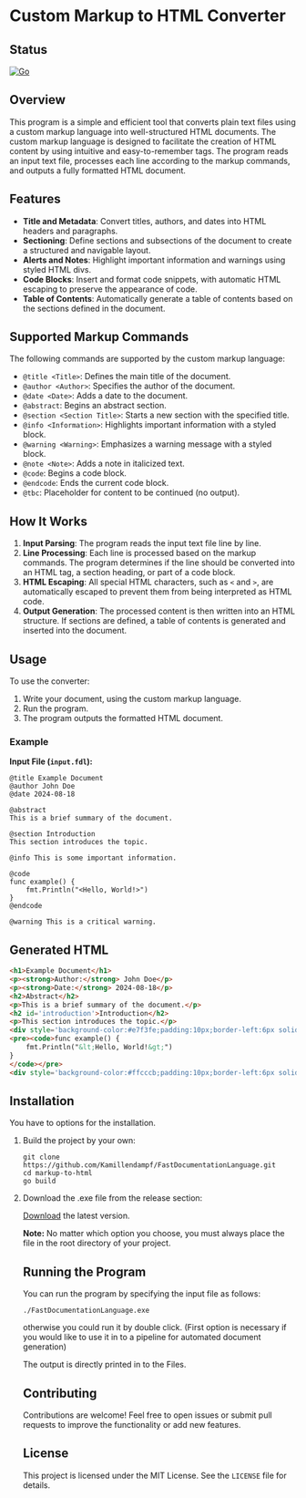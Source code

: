 ﻿# Custom Markup to HTML Converter

## Status

[![Go](https://github.com/Kamillendampf/FastDocumentationLanguage/actions/workflows/ci.yml/badge.svg)](https://github.com/Kamillendampf/FastDocumentationLanguage/actions/workflows/ci.yml)

## Overview

This program is a simple and efficient tool that converts plain text files using a custom markup language into well-structured HTML documents. The custom markup language is designed to facilitate the creation of HTML content by using intuitive and easy-to-remember tags. The program reads an input text file, processes each line according to the markup commands, and outputs a fully formatted HTML document.

## Features

- **Title and Metadata**: Convert titles, authors, and dates into HTML headers and paragraphs.
- **Sectioning**: Define sections and subsections of the document to create a structured and navigable layout.
- **Alerts and Notes**: Highlight important information and warnings using styled HTML divs.
- **Code Blocks**: Insert and format code snippets, with automatic HTML escaping to preserve the appearance of code.
- **Table of Contents**: Automatically generate a table of contents based on the sections defined in the document.

## Supported Markup Commands

The following commands are supported by the custom markup language:

- `@title <Title>`: Defines the main title of the document.
- `@author <Author>`: Specifies the author of the document.
- `@date <Date>`: Adds a date to the document.
- `@abstract`: Begins an abstract section.
- `@section <Section Title>`: Starts a new section with the specified title.
- `@info <Information>`: Highlights important information with a styled block.
- `@warning <Warning>`: Emphasizes a warning message with a styled block.
- `@note <Note>`: Adds a note in italicized text.
- `@code`: Begins a code block.
- `@endcode`: Ends the current code block.
- `@tbc`: Placeholder for content to be continued (no output).

## How It Works

1. **Input Parsing**: The program reads the input text file line by line.
2. **Line Processing**: Each line is processed based on the markup commands. The program determines if the line should be converted into an HTML tag, a section heading, or part of a code block.
3. **HTML Escaping**: All special HTML characters, such as `<` and `>`, are automatically escaped to prevent them from being interpreted as HTML code.
4. **Output Generation**: The processed content is then written into an HTML structure. If sections are defined, a table of contents is generated and inserted into the document.

## Usage

To use the converter:

1. Write your document, using the custom markup language.
2. Run the program.
3. The program outputs the formatted HTML document.

### Example

**Input File (`input.fdl`):**

```text
@title Example Document
@author John Doe
@date 2024-08-18

@abstract
This is a brief summary of the document.

@section Introduction
This section introduces the topic.

@info This is some important information.

@code
func example() {
    fmt.Println("<Hello, World!>")
}
@endcode

@warning This is a critical warning.
```
## Generated HTML

```html
<h1>Example Document</h1>
<p><strong>Author:</strong> John Doe</p>
<p><strong>Date:</strong> 2024-08-18</p>
<h2>Abstract</h2>
<p>This is a brief summary of the document.</p>
<h2 id='introduction'>Introduction</h2>
<p>This section introduces the topic.</p>
<div style='background-color:#e7f3fe;padding:10px;border-left:6px solid #2196F3;'><strong>Info:</strong> This is some important information.</div>
<pre><code>func example() {
    fmt.Println("&lt;Hello, World!&gt;")
}
</code></pre>
<div style='background-color:#ffcccb;padding:10px;border-left:6px solid #f44336;'><strong>Warning:</strong> This is a critical warning.</div>
```
## Installation

You have to options for the installation. 

1. Build the project by your own:
    ```Git
    git clone https://github.com/Kamillendampf/FastDocumentationLanguage.git
    cd markup-to-html
    go build
    ```
2. Download the .exe file from the release section:

    [Download](https://github.com/Kamillendampf/FastDocumentationLanguage/releases) the latest version.

    **Note:** No matter which option you choose, you must always place the file in the root directory of your project.

    ## Running the Program

    You can run the program by specifying the input file as follows:

    ```CMD
    ./FastDocumentationLanguage.exe 
    ```

    otherwise you could run it by double click. (First option is necessary if you would like to use it in to a pipeline for automated document generation)

    The output is directly printed in to the Files.

    ## Contributing

    Contributions are welcome! Feel free to open issues or submit pull requests to improve the functionality or add new features.

    ## License

    This project is licensed under the MIT License. See the `LICENSE` file for details.
